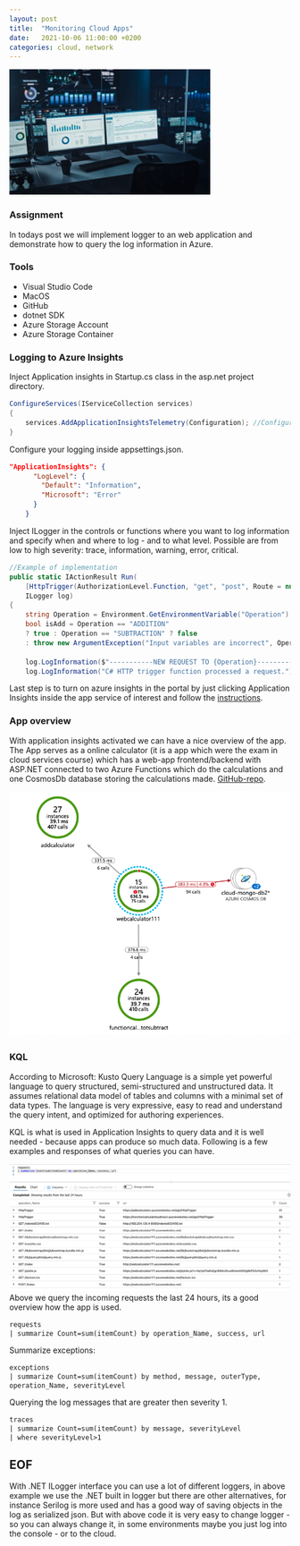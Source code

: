 ```yaml
---
layout: post
title:  "Monitoring Cloud Apps"
date:   2021-10-06 11:00:00 +0200
categories: cloud, network
---
```


![monitor](/img/monitor.png)
### Assignment
In todays post we will implement logger to an web application and demonstrate how to query the log information in Azure.

### Tools
- Visual Studio Code
- MacOS
- GitHub
- dotnet SDK
- Azure Storage Account
- Azure Storage Container

### Logging to Azure Insights

Inject Application insights in Startup.cs class in the asp.net project directory.

```csharp
ConfigureServices(IServiceCollection services)
{
    services.AddApplicationInsightsTelemetry(Configuration); //Configuration holds all key-values in appsettings.
}
```

Configure your logging inside appsettings.json.

```json
"ApplicationInsights": {
      "LogLevel": {
        "Default": "Information",
        "Microsoft": "Error"
      }
    }
```

Inject ILogger in the controls or functions where you want to log information and specify when and where to log - and to what level. Possible are from low to high severity: trace, information, warning, error, critical.

```csharp
//Example of implementation
public static IActionResult Run(
    [HttpTrigger(AuthorizationLevel.Function, "get", "post", Route = null)] HttpRequest req,
    ILogger log)
{
    string Operation = Environment.GetEnvironmentVariable("Operation");
    bool isAdd = Operation == "ADDITION"
    ? true : Operation == "SUBTRACTION" ? false 
    : throw new ArgumentException("Input variables are incorrect", Operation);

    log.LogInformation($"-----------NEW REQUEST TO {Operation}-----------------");
    log.LogInformation("C# HTTP trigger function processed a request.");
```

Last step is to turn on azure insights in the portal by just clicking Application Insights inside the app service of interest and follow the [instructions](https://docs.microsoft.com/en-us/azure/azure-monitor/app/create-new-resource).

### App overview

With application insights activated we can have a nice overview of the app. The App serves as a online calculator (it is a app which were the exam in cloud services course) which has a web-app frontend/backend with ASP.NET connected to two Azure Functions which do the calculations and one CosmosDb database storing the calculations made. [GitHub-repo](https://github.com/RobinAxelsson/MolnTentaDeploy).

![overview-monitor](/img/overview-monitor.png)

### KQL

According to Microsoft: Kusto Query Language is a simple yet powerful language to query structured, semi-structured and unstructured data. It assumes relational data model of tables and columns with a minimal set of data types. The language is very expressive, easy to read and understand the query intent, and optimized for authoring experiences.

KQL is what is used in Application Insights to query data and it is well needed - because apps can produce so much data. Following is a few examples and responses of what queries you can have.

![kusto-requests](/img/kusto-requests.png)
Above we query the incoming requests the last 24 hours, its a good overview how the app is used.

```KQL
requests
| summarize Count=sum(itemCount) by operation_Name, success, url
```

Summarize exceptions:

```KQL
exceptions
| summarize Count=sum(itemCount) by method, message, outerType, operation_Name, severityLevel
```

Querying the log messages that are greater then severity 1.

```KQL
traces
| summarize Count=sum(itemCount) by message, severityLevel
| where severityLevel>1
```

## EOF

With .NET ILogger interface you can use a lot of different loggers, in above example we use the .NET built in logger but there are other alternatives, for instance Serilog is more used and has a good way of saving objects in the log as serialized json. But with above code it is very easy to change logger - so you can always change it, in some environments maybe you just log into the console - or to the cloud.